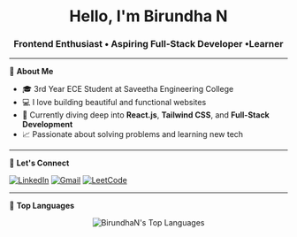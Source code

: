 <h1 align="center">Hello, I'm Birundha N</h1>
<h3 align="center">Frontend Enthusiast • Aspiring Full-Stack Developer •Learner</h3>

---

🌟 **About Me**
- 🎓 3rd Year ECE Student at Saveetha Engineering College
- 💻 I love building beautiful and functional websites
- 🚀 Currently diving deep into **React.js**, **Tailwind CSS**, and **Full-Stack Development**
- 📈 Passionate about solving problems and learning new tech

---

🌟 **Let's Connect**
<p align="left">
  <a href="https://www.linkedin.com/in/birundha-nagaraj08/" target="_blank"><img alt="LinkedIn" src="https://img.shields.io/badge/LinkedIn-blue?logo=linkedin&style=for-the-badge"></a>
  <a href="mailto:birundhanagaraj8@gmail.com" target="_blank"><img alt="Gmail" src="https://img.shields.io/badge/Gmail-red?logo=gmail&style=for-the-badge"></a>
  <a href="https://leetcode.com/u/BIRUNDHA15/" target="_blank"><img alt="LeetCode" src="https://img.shields.io/badge/LeetCode-orange?logo=leetcode&style=for-the-badge"></a>
</p>

---

🌟 **Top Languages**
<p align="center">
  <img src="https://github-readme-stats.vercel.app/api/top-langs/?username=BirundhaN&layout=compact&theme=tokyonight" alt="BirundhaN's Top Languages" />
</p>






